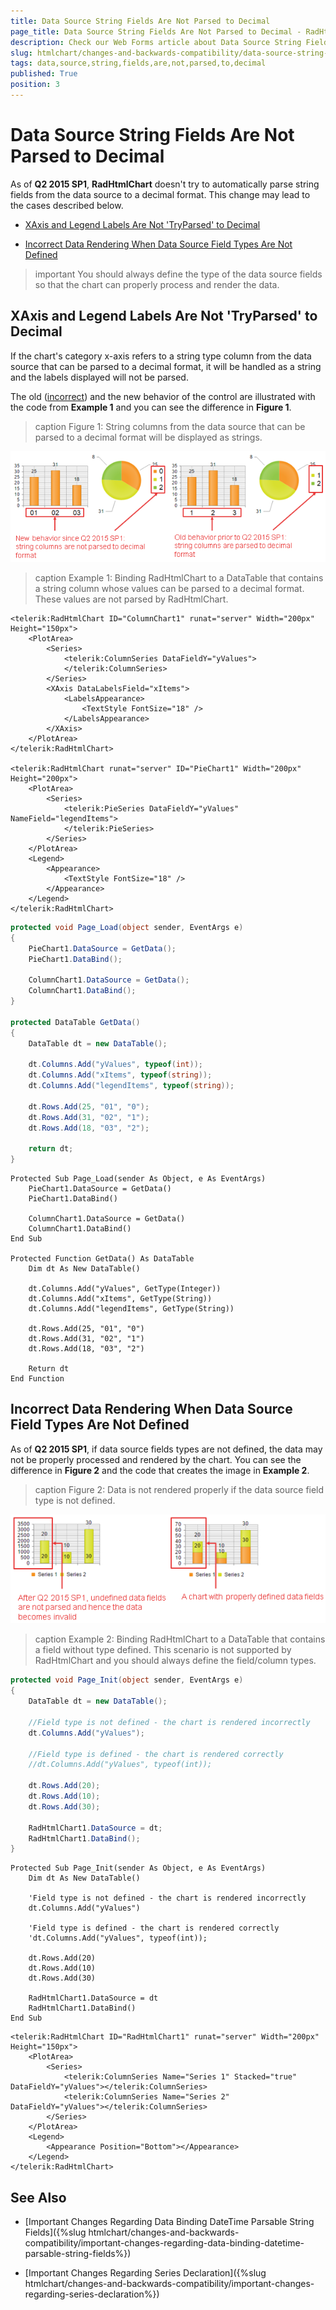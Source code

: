 ```yaml
---
title: Data Source String Fields Are Not Parsed to Decimal
page_title: Data Source String Fields Are Not Parsed to Decimal - RadHtmlChart
description: Check our Web Forms article about Data Source String Fields Are Not Parsed to Decimal.
slug: htmlchart/changes-and-backwards-compatibility/data-source-string-fields-are-not-parsed-to-decimal
tags: data,source,string,fields,are,not,parsed,to,decimal
published: True
position: 3
---
```


# Data Source String Fields Are Not Parsed to Decimal

As of **Q2 2015 SP1**, **RadHtmlChart** doesn't try to automatically parse string fields from the data source to a decimal format. This change may lead to the cases described below.

* [XAxis and Legend Labels Are Not 'TryParsed' to Decimal](#xaxis-and-legend-labels-are-not-tryparsed-to-decimal)

* [Incorrect Data Rendering When Data Source Field Types Are Not Defined](#incorrect-data-rendering-when-data-source-field-types-are-not-defined)

>important You should always define the type of the data source fields so that the chart can properly process and render the data.

## XAxis and Legend Labels Are Not 'TryParsed' to Decimal

If the chart's category x-axis refers to a string type column from the data source that can be parsed to a decimal format, it will be handled as a string and the labels displayed will not be parsed.

The old ([incorrect](https://feedback.telerik.com/Project/108/Feedback/Details/122627)) and the new behavior of the control are illustrated with the code from **Example 1** and you can see the difference in **Figure 1**.

>caption Figure 1: String columns from the data source that can be parsed to a decimal format will be displayed as strings.

![data-source-string-fields-are-not-parsed-to-decimal](images/data-source-string-fields-are-not-parsed-to-decimal.png)

>caption Example 1: Binding RadHtmlChart to a DataTable that contains a string column whose values can be parsed to a decimal format. These values are not parsed by RadHtmlChart.

````ASP.NET
<telerik:RadHtmlChart ID="ColumnChart1" runat="server" Width="200px" Height="150px">
	<PlotArea>
		<Series>
			<telerik:ColumnSeries DataFieldY="yValues">
			</telerik:ColumnSeries>
		</Series>
		<XAxis DataLabelsField="xItems">
			<LabelsAppearance>
				<TextStyle FontSize="18" />
			</LabelsAppearance>
		</XAxis>
	</PlotArea>
</telerik:RadHtmlChart>

<telerik:RadHtmlChart runat="server" ID="PieChart1" Width="200px" Height="200px">
	<PlotArea>
		<Series>
			<telerik:PieSeries DataFieldY="yValues" NameField="legendItems">
			</telerik:PieSeries>
		</Series>
	</PlotArea>
	<Legend>
		<Appearance>
			<TextStyle FontSize="18" />
		</Appearance>
	</Legend>
</telerik:RadHtmlChart>
````

````C#
protected void Page_Load(object sender, EventArgs e)
{
	PieChart1.DataSource = GetData();
	PieChart1.DataBind();

	ColumnChart1.DataSource = GetData();
	ColumnChart1.DataBind();
}

protected DataTable GetData()
{
	DataTable dt = new DataTable();

	dt.Columns.Add("yValues", typeof(int));
	dt.Columns.Add("xItems", typeof(string));
	dt.Columns.Add("legendItems", typeof(string));

	dt.Rows.Add(25, "01", "0");
	dt.Rows.Add(31, "02", "1");
	dt.Rows.Add(18, "03", "2");

	return dt;
}
````
````VB
Protected Sub Page_Load(sender As Object, e As EventArgs)
	PieChart1.DataSource = GetData()
	PieChart1.DataBind()

	ColumnChart1.DataSource = GetData()
	ColumnChart1.DataBind()
End Sub

Protected Function GetData() As DataTable
	Dim dt As New DataTable()

	dt.Columns.Add("yValues", GetType(Integer))
	dt.Columns.Add("xItems", GetType(String))
	dt.Columns.Add("legendItems", GetType(String))

	dt.Rows.Add(25, "01", "0")
	dt.Rows.Add(31, "02", "1")
	dt.Rows.Add(18, "03", "2")

	Return dt
End Function
````

## Incorrect Data Rendering When Data Source Field Types Are Not Defined

As of **Q2 2015 SP1**, if data source fields types are not defined, the data may not be properly processed and rendered by the chart.  You can see the difference in **Figure 2** and the code that creates the image in **Example 2**.

>caption Figure 2: Data is not rendered properly if the data source field type is not defined.

![incorrect-correct-data-rendering](images/incorrect-correct-data-rendering.png)

>caption Example 2: Binding RadHtmlChart to a DataTable that contains a field without type defined. This scenario is not supported by RadHtmlChart and you should always define the field/column types.

````C#
protected void Page_Init(object sender, EventArgs e)
{
	DataTable dt = new DataTable();

	//Field type is not defined - the chart is rendered incorrectly
	dt.Columns.Add("yValues");

	//Field type is defined - the chart is rendered correctly
	//dt.Columns.Add("yValues", typeof(int));

	dt.Rows.Add(20);
	dt.Rows.Add(10);
	dt.Rows.Add(30);

	RadHtmlChart1.DataSource = dt;
	RadHtmlChart1.DataBind();
}
````
````VB
Protected Sub Page_Init(sender As Object, e As EventArgs)
	Dim dt As New DataTable()

	'Field type is not defined - the chart is rendered incorrectly
	dt.Columns.Add("yValues")

	'Field type is defined - the chart is rendered correctly
	'dt.Columns.Add("yValues", typeof(int));

	dt.Rows.Add(20)
	dt.Rows.Add(10)
	dt.Rows.Add(30)

	RadHtmlChart1.DataSource = dt
	RadHtmlChart1.DataBind()
End Sub
````

````ASP.NET
<telerik:RadHtmlChart ID="RadHtmlChart1" runat="server" Width="200px" Height="150px">
	<PlotArea>
		<Series>
			<telerik:ColumnSeries Name="Series 1" Stacked="true" DataFieldY="yValues"></telerik:ColumnSeries>
			<telerik:ColumnSeries Name="Series 2" DataFieldY="yValues"></telerik:ColumnSeries>
		</Series>
	</PlotArea>
	<Legend>
		<Appearance Position="Bottom"></Appearance>
	</Legend>
</telerik:RadHtmlChart>
````


## See Also

 * [Important Changes Regarding Data Binding DateTime Parsable String Fields]({%slug htmlchart/changes-and-backwards-compatibility/important-changes-regarding-data-binding-datetime-parsable-string-fields%})

 * [Important Changes Regarding Series Declaration]({%slug htmlchart/changes-and-backwards-compatibility/important-changes-regarding-series-declaration%})
 
